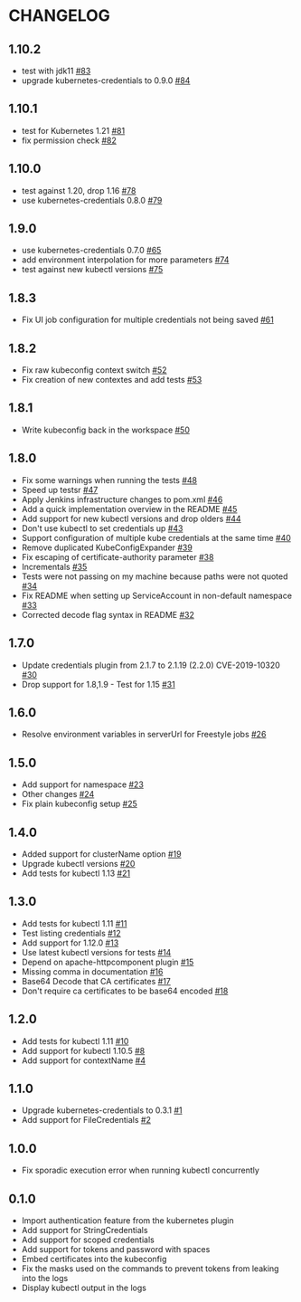 CHANGELOG
=========

1.10.2
-----
* test with jdk11 [#83](https://github.com/jenkinsci/kubernetes-cli-plugin/pull/83)
* upgrade kubernetes-credentials to 0.9.0 [#84](https://github.com/jenkinsci/kubernetes-cli-plugin/pull/84)

1.10.1
-----
* test for Kubernetes 1.21 [#81](https://github.com/jenkinsci/kubernetes-cli-plugin/pull/81)
* fix permission check [#82](https://github.com/jenkinsci/kubernetes-cli-plugin/pull/82)

1.10.0
-----
* test against 1.20, drop 1.16 [#78](https://github.com/jenkinsci/kubernetes-cli-plugin/pull/78)
* use kubernetes-credentials 0.8.0 [#79](https://github.com/jenkinsci/kubernetes-cli-plugin/pull/79)

1.9.0
-----
* use kubernetes-credentials 0.7.0 [#65](https://github.com/jenkinsci/kubernetes-cli-plugin/pull/65)
* add environment interpolation for more parameters [#74](https://github.com/jenkinsci/kubernetes-cli-plugin/pull/74)
* test against new kubectl versions [#75](https://github.com/jenkinsci/kubernetes-cli-plugin/pull/75)

1.8.3
-----
* Fix UI job configuration for multiple credentials not being saved [#61](https://github.com/jenkinsci/kubernetes-cli-plugin/pull/61)

1.8.2
-----
* Fix raw kubeconfig context switch [#52](https://github.com/jenkinsci/kubernetes-cli-plugin/pull/52)
* Fix creation of new contextes and add tests [#53](https://github.com/jenkinsci/kubernetes-cli-plugin/pull/53)

1.8.1
-----
* Write kubeconfig back in the workspace [#50](https://github.com/jenkinsci/kubernetes-cli-plugin/pull/50)

1.8.0
-----
* Fix some warnings when running the tests [#48](https://github.com/jenkinsci/kubernetes-cli-plugin/pull/48)
* Speed up testsr [#47](https://github.com/jenkinsci/kubernetes-cli-plugin/pull/47)
* Apply Jenkins infrastructure changes to pom.xml [#46](https://github.com/jenkinsci/kubernetes-cli-plugin/pull/46)
* Add a quick implementation overview in the README [#45](https://github.com/jenkinsci/kubernetes-cli-plugin/pull/45)
* Add support for new kubectl versions and drop olders [#44](https://github.com/jenkinsci/kubernetes-cli-plugin/pull/44)
* Don't use kubectl to set credentials up [#43](https://github.com/jenkinsci/kubernetes-cli-plugin/pull/43)
* Support configuration of multiple kube credentials at the same time [#40](https://github.com/jenkinsci/kubernetes-cli-plugin/pull/40)
* Remove duplicated KubeConfigExpander [#39](https://github.com/jenkinsci/kubernetes-cli-plugin/pull/39)
* Fix escaping of certificate-authority parameter [#38](https://github.com/jenkinsci/kubernetes-cli-plugin/pull/38)
* Incrementals [#35](https://github.com/jenkinsci/kubernetes-cli-plugin/pull/35)
* Tests were not passing on my machine because paths were not quoted [#34](https://github.com/jenkinsci/kubernetes-cli-plugin/pull/34)
* Fix README when setting up ServiceAccount in non-default namespace [#33](https://github.com/jenkinsci/kubernetes-cli-plugin/pull/33)
* Corrected decode flag syntax in README [#32](https://github.com/jenkinsci/kubernetes-cli-plugin/pull/32)

1.7.0
-----
* Update credentials plugin from 2.1.7 to 2.1.19 (2.2.0) CVE-2019-10320 [#30](https://github.com/jenkinsci/kubernetes-cli-plugin/pull/30)
* Drop support for 1.8,1.9 - Test for 1.15 [#31](https://github.com/jenkinsci/kubernetes-cli-plugin/pull/31)

1.6.0
-----
* Resolve environment variables in serverUrl for Freestyle jobs [#26](https://github.com/jenkinsci/kubernetes-cli-plugin/pull/26)

1.5.0
-----
* Add support for namespace [#23](https://github.com/jenkinsci/kubernetes-cli-plugin/pull/23)
* Other changes [#24](https://github.com/jenkinsci/kubernetes-cli-plugin/pull/24)
* Fix plain kubeconfig setup [#25](https://github.com/jenkinsci/kubernetes-cli-plugin/pull/25)

1.4.0
-----
* Added support for clusterName option [#19](https://github.com/jenkinsci/kubernetes-cli-plugin/pull/19)
* Upgrade kubectl versions [#20](https://github.com/jenkinsci/kubernetes-cli-plugin/pull/20)
* Add tests for kubectl 1.13 [#21](https://github.com/jenkinsci/kubernetes-cli-plugin/pull/21)

1.3.0
-----
* Add tests for kubectl 1.11 [#11](https://github.com/jenkinsci/kubernetes-cli-plugin/pull/11)
* Test listing credentials [#12](https://github.com/jenkinsci/kubernetes-cli-plugin/pull/12)
* Add support for 1.12.0 [#13](https://github.com/jenkinsci/kubernetes-cli-plugin/pull/13)
* Use latest kubectl versions for tests [#14](https://github.com/jenkinsci/kubernetes-cli-plugin/pull/14)
* Depend on apache-httpcomponent plugin [#15](https://github.com/jenkinsci/kubernetes-cli-plugin/pull/15)
* Missing comma in documentation [#16](https://github.com/jenkinsci/kubernetes-cli-plugin/pull/16)
* Base64 Decode that CA certificates [#17](https://github.com/jenkinsci/kubernetes-cli-plugin/pull/17)
* Don't require ca certificates to be base64 encoded [#18](https://github.com/jenkinsci/kubernetes-cli-plugin/pull/18)

1.2.0
-----
* Add tests for kubectl 1.11 [#10](https://github.com/jenkinsci/kubernetes-cli-plugin/pull/10)
* Add support for kubectl 1.10.5 [#8](https://github.com/jenkinsci/kubernetes-cli-plugin/pull/8)
* Add support for contextName [#4](https://github.com/jenkinsci/kubernetes-cli-plugin/pull/4)

1.1.0
-----
* Upgrade kubernetes-credentials to 0.3.1 [#1](https://github.com/jenkinsci/kubernetes-cli-plugin/pull/1)
* Add support for FileCredentials [#2](https://github.com/jenkinsci/kubernetes-cli-plugin/pull/2)

1.0.0
-----
* Fix sporadic execution error when running kubectl concurrently

0.1.0
-----
* Import authentication feature from the kubernetes plugin
* Add support for StringCredentials
* Add support for scoped credentials
* Add support for tokens and password with spaces
* Embed certificates into the kubeconfig
* Fix the masks used on the commands to prevent tokens from leaking into the logs
* Display kubectl output in the logs
